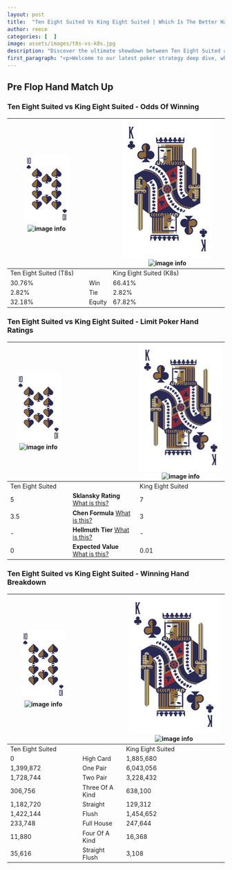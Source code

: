```yaml
---
layout: post
title:  "Ten Eight Suited Vs King Eight Suited | Which Is The Better Hand In Poker? A Complete Guide"
author: reece
categories: [  ]
image: assets/images/t8s-vs-k8s.jpg
description: "Discover the ultimate showdown between Ten Eight Suited and King Eight Suited in poker! Uncover the odds, strategies, and scenarios where one hand triumphs over the other. Get ready to up your poker game with this thrilling analysis."
first_paragraph: "<p>Welcome to our latest poker strategy deep dive, where we're pitting two distinct hands against each other in a high-stakes showdown: Ten Eight Suited vs King Eight Suited.</p><p>In the dynamic world of poker, every decision counts, and knowing which hand holds the upper hand is key to your success at the table.</p><p>In this article, we'll dissect these two hands, explore the scenarios where one dominates the other, and equip you with the knowledge to make strategic choices that can tip the odds in your favor.</p><p>Get ready to unravel the intriguing dynamics of these poker hands and elevate your game to new heights.</p>"
---
```




[comment]: # (sp0)

## Pre Flop Hand Match Up

<div class="table hand-ratings" markdown="1"> 



### Ten Eight Suited vs King Eight Suited - Odds Of Winning


    
| ![image info](assets/images/hand1/T.png) ![image info](assets/images/hand1/8s.png) |  | ![image info](assets/images/hand2/K.png) ![image info](assets/images/hand2/8s.png) |
| -------- | -------- | -------- |
| Ten Eight Suited (T8s) |  | King Eight Suited (K8s) |
| 30.76% | Win | 66.41% |
| 2.82% | Tie | 2.82% |
| 32.18% | Equity | 67.82% |




[comment]: # (sp1)



### Ten Eight Suited vs King Eight Suited - Limit Poker Hand Ratings


    
| ![image info](assets/images/hand1/T.png) ![image info](assets/images/hand1/8s.png) |  | ![image info](assets/images/hand2/K.png) ![image info](assets/images/hand2/8s.png) |
| -------- | -------- | -------- |
| Ten Eight Suited |  | King Eight Suited |
| 5 | **Sklansky Rating** [What is this?](/sklansky-rating-explained) | 7 |
| 3.5 | **Chen Formula** [What is this?](/chen-formula-explained) | 3 |
| - | **Hellmuth Tier** [What is this?](/Hellmuth-tier-explained) | - |
| 0 | **Expected Value** [What is this?](/expected-value-explained) | 0.01 |




[comment]: # (sp2)



### Ten Eight Suited vs King Eight Suited - Winning Hand Breakdown


    
| ![image info](assets/images/hand1/T.png) ![image info](assets/images/hand1/8s.png) |  | ![image info](assets/images/hand2/K.png) ![image info](assets/images/hand2/8s.png) |
| -------- | -------- | -------- |
| Ten Eight Suited |  | King Eight Suited |
| 0 | High Card | 1,885,680 |
| 1,399,872 | One Pair | 6,043,056 |
| 1,728,744 | Two Pair | 3,228,432 |
| 306,756 | Three Of A Kind | 638,100 |
| 1,182,720 | Straight | 129,312 |
| 1,422,144 | Flush | 1,454,652 |
| 233,748 | Full House | 247,644 |
| 11,880 | Four Of A Kind | 16,368 |
| 35,616 | Straight Flush | 3,108 |




[comment]: # (sp3)



</div>

[comment]: # (sp4)



[comment]: # (sp5)

